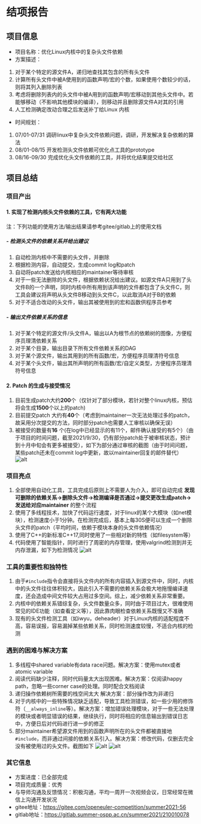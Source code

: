 # 结项报告

## 项目信息

- 项目名称：优化Linux内核中的复杂头文件依赖
- 方案描述：

1. 对于某个特定的源文件A，递归地查找其包含的所有头文件
2. 计算所有头文件中被A使⽤到的函数声明/宏的个数，如果使⽤个数较少的话，则将其列入删除列表
3. 考虑将删除列表内的头文件中被A⽤到的函数声明/宏移动到其他头文件中。若能够移动（不影响其他模块的编译），则移动并且删除源文件A对其的引⽤
4. ⼈⼯检测确定改动合理之后发送补丁给Linux 内核

- 时间规划：

1. 07/01-07/31 调研linux中复杂头文件依赖问题，调研，开发解决复杂依赖的算法
2. 08/01-08/15 开发检测头文件依赖可优化点⼯具的prototype
3. 08/16-09/30 完成优化头文件依赖的⼯具，并将优化结果提交给社区

## 项目总结

### 项目产出

#### 1. 实现了检测内核头文件依赖的工具，它有两大功能

注：下列功能的使用方法/输出结果请参考gitee/gitlab上的使用文档

##### - 检测头文件的依赖关系并给出建议

1. 自动检测内核中不需要的头文件，并删除
2. 根据检测内容，自动提交，生成commit log和patch
3. 自动将patch发送给内核相应的maintainer等待审核
4. 对于一些无法删除的头文件，根据依赖状况给出建议。如源文件A只用到了头文件B的一个声明，同时内核中所有用到该声明的文件都包含了头文件C，则工具会建议将声明从头文件B移动到头文件C，以此取消A对于B的依赖
5. 对于不适合改动的头文件，输出其被使用到的宏和函数供程序员参考

##### - 输出文件依赖关系的信息

1. 对于某个特定的源文件/头文件A，输出以A为根节点的依赖树的图像，方便程序员理清依赖关系
2. 对于某个目录，输出目录下所有文件依赖关系的DAG
3. 对于某个源文件，输出其用到的所有函数/宏，方便程序员理清符号信息
4. 对于某个头文件，输出其所声明的所有函数/宏/自定义类型，方便程序员理清符号信息

#### 2. Patch 的生成与接受情况

1. 目前生成patch大约**200**个（仅针对了部分模块，若针对整个linux内核，预估将会生成**1500**个以上的patch)
2. 目前提交patch 大约有**40**个（考虑到maintainer一次无法处理过多的patch，故采用分次提交的方法，同时部分patch也需要人工审核以确保无误）
3. 被接受的数量有**16** 个(在log中已经显示的有11个，邮件确认接受的有5个）（由于项目的时间问题，截至2021/9/30，仍有部分patch处于被审核状态，预计到十月中旬会有更多被接受），如下为部分通过审核的截图（由于时间问题，某些patch还未在commit log中更新，故以maintainer回复的邮件替代）
![alt](./patch1.png)


### 项目亮点

1. 全部使用自动化工具，工具完成后原则上不需要人为介入，即可自动完成  **发现可删除的依赖关系->删除头文件->检测编译是否通过->提交更改生成patch->发送给对应maintainer** 的整个流程
2. 使用了多线程技术，加快了代码运行速度，对于linux的某个大模块（如net模块），检测速度小于1分钟。在检测完成后，基本上每30S便可以生成一个删除头文件的patch（平均时间，依赖于模块本身的头文件依赖情况） 
3. 使用了C++的新标准C++17,同时使用了一些相对新的特性（如filesystem等）
4. 代码使用了智能指针，同时进行了周密的内存管理，使用valgrind检测到并无内存泄漏，如下为检测情况
![alt](./1.png)

### 工具的重要性和独特性

1. 由于`#include`指令会直接将头文件内的所有内容插入到源文件中，同时，内核中的头文件往往体积较大，因此引入不需要的依赖关系会极大地拖慢编译速度，还会造成中间文件较大占用过多空间。综上，减少依赖关系非常重要。
2. 内核中的依赖关系错综复杂，头文件数量众多，同时由于项目过大，很难使用常见的IDE功能（如查看定义等），因此靠肉眼检查依赖关系既慢又不准确
3. 现有的头文件检测工具（如iwyu，deheader）对于Linux内核的适配程度不高，容易误报，容易漏掉某些依赖关系，同时检测速度较慢，不适合内核的检测

### 遇到的困难与解决方案

1. 多线程中shared variable有data race问题。解决⽅案：使⽤mutex或者atomic variable
2. 阅读代码缺少注释，同时代码量太⼤出现困难。解决⽅案：仅阅读happy path，忽略⼀些corner case的处理。同时配合文档阅读
3. 递归操作依赖树所需要的栈空间太⼤ 解决⽅案：部分操作改为非递归
4. 对于内核中的一些特殊情况缺乏适配，导致工具检测错误，如一些少用的修饰符（`__always_inline`等）。解决方案：增加错误处理模块，对于一些无法处理的模块或者明显错误的结果，继续执行，同时将相应的信息输出到错误日志中，方便日后对代码进行进一步的修正
5. 部分maintainer希望源文件用到的函数声明所在的头文件都被直接地`#include`，而非通过间接的依赖关系引入。解决方案：修改代码，仅删去完全没有被使用过的头文件。截图如下
![alt](./maintainer.png)
![alt](./writter.png)
### 其它信息

- 方案进度：已全部完成
- 项目完成质量：优秀
- 与导师沟通及反馈情况：积极沟通，平均一周开一次视频会议，日常经常在微信上沟通开发状况
- gitee地址：https://gitee.com/openeuler-competition/summer2021-56
- gitlab地址：https://gitlab.summer-ospp.ac.cn/summer2021/210010078


